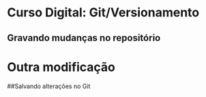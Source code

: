 # Curso Digital: Git/Versionamento

## Gravando mudanças no repositório

# Outra modificação

##Salvando alterações no Git
